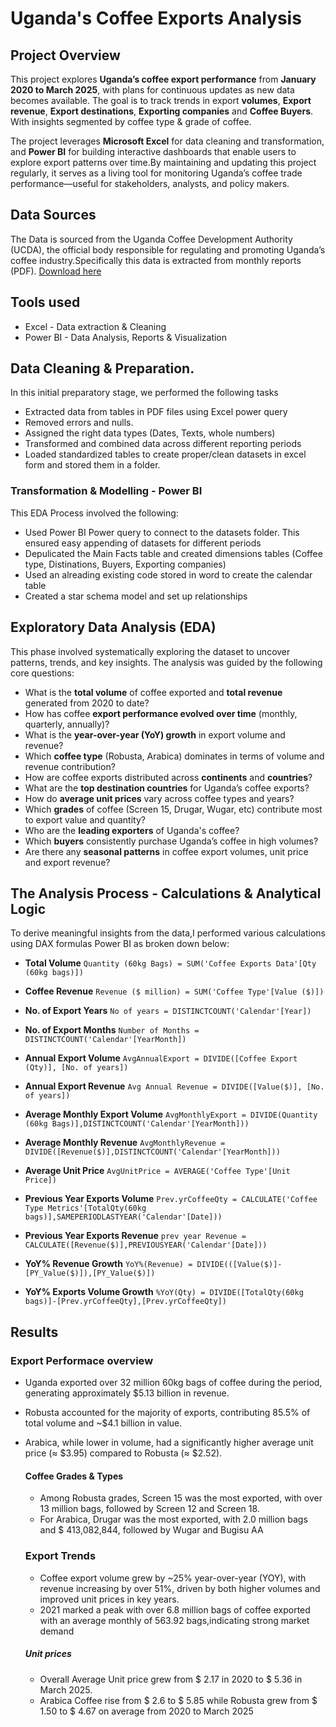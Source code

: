 # Uganda's Coffee Exports Analysis
## Project Overview

This project explores **Uganda’s coffee export performance** from **January 2020 to March 2025**, with plans for continuous updates as new data becomes available. The goal is to track trends in export **volumes**, **Export revenue**, **Export destinations**, **Exporting companies** and **Coffee Buyers**. With insights segmented by coffee type & grade of coffee.

The project leverages **Microsoft Excel** for data cleaning and transformation, and **Power BI** for building interactive dashboards that enable users to explore export patterns over time.By maintaining and updating this project regularly, it serves as a living tool for monitoring Uganda’s coffee trade performance—useful for stakeholders, analysts, and policy makers.

## Data Sources

The Data is sourced from the Uganda Coffee Development Authority (UCDA), the official body responsible for regulating and promoting Uganda’s coffee industry.Specifically
this data is extracted from monthly reports (PDF). [Download here](https://ugandacoffee.go.ug/index.php/resource-center/reports/monthly-reports)

## Tools used

- Excel - Data extraction & Cleaning
- Power BI - Data Analysis, Reports & Visualization

## Data Cleaning & Preparation.

In this initial preparatory stage, we performed the following tasks
- Extracted data from tables in PDF files using Excel power query
- Removed errors and nulls.
- Assigned the right data types (Dates, Texts, whole numbers)
- Transformed and combined data across different reporting periods
- Loaded standardized tables to create proper/clean datasets in excel form and stored them in a folder.

### Transformation & Modelling - Power BI

This EDA Process involved the following:
- Used Power BI Power query to connect to the datasets folder. This ensured easy appending of datasets for different periods
- Depulicated the Main Facts table and created dimensions tables (Coffee type, Distinations, Buyers, Exporting companies)
- Used an alreading existing code stored in word to create the calendar table
- Created a star schema model and set up relationships 


## Exploratory Data Analysis (EDA)

This phase involved systematically exploring the dataset to uncover patterns, trends, and key insights. The analysis was guided by the following core questions:

- What is the **total volume** of coffee exported and **total revenue** generated from 2020 to date?
- How has coffee **export performance evolved over time** (monthly, quarterly, annually)?
- What is the **year-over-year (YoY) growth** in export volume and revenue?
- Which **coffee type** (Robusta, Arabica) dominates in terms of volume and revenue contribution?
- How are coffee exports distributed across **continents** and **countries**?
- What are the **top destination countries** for Uganda’s coffee exports?
- How do **average unit prices** vary across coffee types and years?
- Which **grades** of coffee (Screen 15, Drugar, Wugar, etc) contribute most to export value and quantity?
- Who are the **leading exporters** of Uganda's coffee?
- Which **buyers** consistently purchase Uganda’s coffee in high volumes?
- Are there any **seasonal patterns** in coffee export volumes, unit price and export revenue?

## The Analysis Process - Calculations & Analytical Logic

To derive meaningful insights from the data,I performed various calculations using DAX formulas Power BI as broken down below:

- **Total Volume**
```Quantity (60kg Bags) = SUM('Coffee Exports Data'[Qty (60kg bags)])```

- **Coffee Revenue**
  ```Revenue ($ million) = SUM('Coffee Type'[Value ($)])```

- **No. of Export Years**
  ```No of years = DISTINCTCOUNT('Calendar'[Year])```

- **No. of Export Months**
  ```Number of Months = DISTINCTCOUNT('Calendar'[YearMonth])```

- **Annual Export Volume**
  ```AvgAnnualExport = DIVIDE([Coffee Export (Qty)], [No. of years])```

- **Annual Export Revenue**
  ```Avg Annual Revenue = DIVIDE([Value($)], [No. of years])```

- **Average Monthly Export Volume**
  ```AvgMonthlyExport = DIVIDE(Quantity (60kg Bags)],DISTINCTCOUNT('Calendar'[YearMonth]))```

- **Average Monthly Revenue**
  ```AvgMonthlyRevenue = DIVIDE([Revenue($)],DISTINCTCOUNT('Calendar'[YearMonth]))```

- **Average Unit Price**
  ```AvgUnitPrice = AVERAGE('Coffee Type'[Unit Price])```
  
- **Previous Year Exports Volume**
  ```Prev.yrCoffeeQty = CALCULATE('Coffee Type Metrics'[TotalQty(60kg bags)],SAMEPERIODLASTYEAR('Calendar'[Date]))```

- **Previous Year Exports Revenue**
  ```prev year Revenue = CALCULATE([Revenue($)],PREVIOUSYEAR('Calendar'[Date]))```

- **YoY% Revenue Growth**
  ```YoY%(Revenue) = DIVIDE(([Value($)]-[PY_Value($)]),[PY_Value($)])```

- **YoY% Exports Volume Growth**
  ```%YoY(Qty) = DIVIDE([TotalQty(60kg bags)]-[Prev.yrCoffeeQty],[Prev.yrCoffeeQty])```

## Results
### Export Performace overview

- Uganda exported over 32 million 60kg bags of coffee during the period, generating approximately $5.13 billion in revenue.
- Robusta accounted for the majority of exports, contributing 85.5% of total volume and ~$4.1 billion in value.
- Arabica, while lower in volume, had a significantly higher average unit price (≈ $3.95) compared to Robusta (≈ $2.52).

  #### Coffee Grades & Types

  - Among Robusta grades, Screen 15 was the most exported, with over 13 million bags, followed by Screen 12 and Screen 18.
  - For Arabica, Drugar was the most exported, with 2.0 million bags and $ 413,082,844, followed by Wugar and Bugisu AA

  ### Export Trends
  - Coffee export volume grew by ~25% year-over-year (YOY), with revenue increasing by over 51%, driven by both higher volumes and improved unit prices in key years.
  - 2021 marked a peak with over 6.8 million bags of coffee exported with an average monthly of 563.92 bags,indicating strong market demand

  ##### Unit prices
  - Overall Average Unit price grew from $ 2.17 in 2020 to $ 5.36 in March 2025.
  - Arabica Coffee rise from $ 2.6 to $ 5.85 while Robusta grew from $ 1.50 to $ 4.67 on average from 2020 to March 2025
  
  


